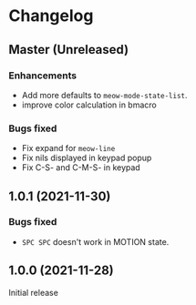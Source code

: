 # Changelog

## Master (Unreleased)

### Enhancements
* Add more defaults to `meow-mode-state-list`.
* improve color calculation in bmacro

### Bugs fixed
* Fix expand for `meow-line`
* Fix nils displayed in keypad popup
* Fix C-S- and C-M-S- in keypad

## 1.0.1 (2021-11-30)
### Bugs fixed
* `SPC SPC` doesn't work in MOTION state.

## 1.0.0 (2021-11-28)
Initial release
